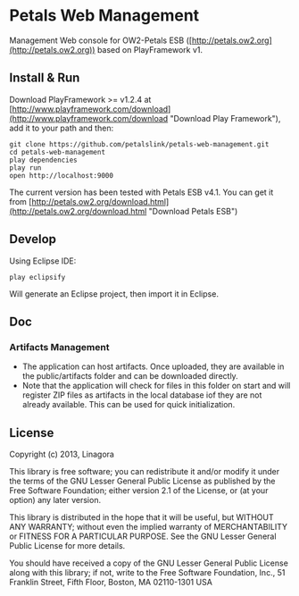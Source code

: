 # Petals Web Management

Management Web console for OW2-Petals ESB ([http://petals.ow2.org](http://petals.ow2.org)) based on PlayFramework v1.

## Install & Run

Download PlayFramework >= v1.2.4 at [http://www.playframework.com/download](http://www.playframework.com/download "Download Play Framework"), add it to your path and then:

    git clone https://github.com/petalslink/petals-web-management.git
    cd petals-web-management
    play dependencies
    play run
    open http://localhost:9000

The current version has been tested with Petals ESB v4.1. You can get it from [http://petals.ow2.org/download.html](http://petals.ow2.org/download.html "Download Petals ESB")

## Develop

Using Eclipse IDE:

    play eclipsify

Will generate an Eclipse project, then import it in Eclipse.

## Doc

### Artifacts Management

- The application can host artifacts. Once uploaded, they are available in the public/artifacts folder and can be downloaded directly.
- Note that the application will check for files in this folder on start and will register ZIP files as artifacts in the local database iof they are not already available. This can be used for quick initialization.

## License

Copyright (c) 2013, Linagora
 
This library is free software; you can redistribute it and/or
modify it under the terms of the GNU Lesser General Public
License as published by the Free Software Foundation; either
version 2.1 of the License, or (at your option) any later version.

This library is distributed in the hope that it will be useful,
but WITHOUT ANY WARRANTY; without even the implied warranty of
MERCHANTABILITY or FITNESS FOR A PARTICULAR PURPOSE.  See the GNU
Lesser General Public License for more details.

You should have received a copy of the GNU Lesser General Public
License along with this library; if not, write to the Free Software
Foundation, Inc., 51 Franklin Street, Fifth Floor, Boston, MA  02110-1301  USA